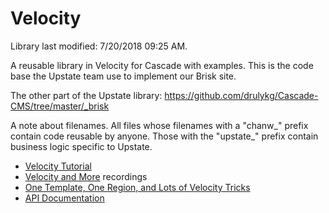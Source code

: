 # Velocity

Library last modified: 7/20/2018 09:25 AM.

A reusable library in Velocity for Cascade with examples. This is the code base the Upstate team use to implement our Brisk site.

The other part of the Upstate library: https://github.com/drulykg/Cascade-CMS/tree/master/_brisk

A note about filenames. All files whose filenames with a "chanw_" prefix contain code reusable by anyone. Those with the "upstate_" prefix contain business logic specific to Upstate.

<ul>
<li>
<a href="http://www.upstate.edu/formats/velocity/courses/index.php">Velocity Tutorial</a></li>
<li><a href="https://www.youtube.com/playlist?list=PL5FL7lAbKiG-AYX35qK8y0FN7RgJl9ISD">Velocity and More</a> recordings</li>
<li><a href="https://www.youtube.com/playlist?list=PLiPcpR6GRx5dN3Z5-tAAMLgFX59Njkv6f">One Template, One Region, and Lots of Velocity Tricks</a></li>
<li><a href="http://www.upstate.edu/formats/velocity/api-documentation/index.php">API Documentation</a></li>
</ul>